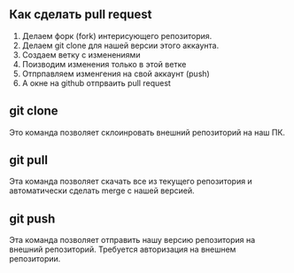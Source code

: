 

## Как сделать pull request

1. Делаем форк (fork) интерисующего репозитория.
2. Делаем git clone для нашей версии этого аккаунта.
3. Cоздаем ветку с изменениями
4. Поизводим изменения только в этой ветке
5. Отпрпавляем изменгения на свой аккаунт (push)
6. А окне на github отпрваить pull request


## git clone 

Это команда позволяет склоинровать внешний репозиторий на наш ПК.

## git pull 

Эта команда позволяет скачать все из текущего репозитория и автоматически сделать merge  с нашей версией.

## git push 

Эта команда позволяет отправить нашу версию репозитория на внешний репозиторий. Требуется авторизация на внешнем репозитории. 